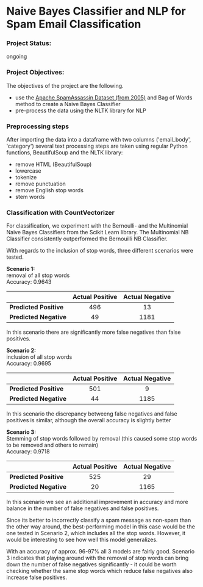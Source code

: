 # Naive Bayes Classifier and NLP for Spam Email Classification

### Project Status:
ongoing

### Project Objectives:
The objectives of the project are the following.
- use the [Apache SpamAssassin Dataset (from 2005)](https://spamassassin.apache.org/old/publiccorpus/) and Bag of Words method to create a Naive Bayes Classifier  
- pre-process the data using the NLTK library for NLP

### Preprocessing steps
After importing the data into a dataframe with two columns ('email_body', 'category') several text processing steps are taken using regular Python functions, BeautifulSoup and the NLTK library:
- remove HTML (BeautifulSoup)
- lowercase
- tokenize
- remove punctuation
- remove English stop words
- stem words



### Classification with CountVectorizer

For classification, we experiment with the Bernoulli- and the Multinomial Naive Bayes Classifiers from the Scikit Learn library. The Multinomial NB Classifier consistently outperformed the Bernouilli NB Classifier.

With regards to the inclusion of stop words, three different scenarios were tested.

__Scenario 1:__  
removal of all stop words  
Accuracy: 0.9643  

|                    | Actual Positive | Actual Negative |
|--------------------|:---------------:|:---------------:|
| **Predicted Positive** |       496        |       13        |
| **Predicted Negative** |       49        |       1181        |  

In this scenario there are significantly more false negatives than false positives.
 
__Scenario 2:__  
inclusion of all stop words  
Accuracy: 0.9695  

|                    | Actual Positive | Actual Negative |
|--------------------|:---------------:|:---------------:|
| **Predicted Positive** |       501        |       9        |
| **Predicted Negative** |       44        |       1185        |  

 In this scenario the discrepancy betweeng false negatives and false positives is similar, although the overall accuracy is slightly better
 
__Scenario 3:__  
Stemming of stop words followed by removal (this caused some stop words to be removed and others to remain)  
Accuracy: 0.9718  

|                    | Actual Positive | Actual Negative |
|--------------------|:---------------:|:---------------:|
| **Predicted Positive** |       525        |       29        |
| **Predicted Negative** |       20        |       1165        |  

In this scenario we see an additional improvement in accuracy and more balance in the number of false negatives and false positives.

Since its better to incorrectly classify a spam message as non-spam than the other way around, the best-performing model in this case would be the one tested in Scenario 2, which includes all the stop words. However, it would be interesting to see how well this model generalizes.

With an accuracy of approx. 96-97% all 3 models are fairly good. Scenario 3 indicates that playing around with the removal of stop words can bring down the number of false negatives significantly - it could be worth checking whether the same stop words which reduce false negatives also increase false positives.

 


